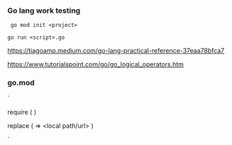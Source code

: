 
### Go lang work testing



` go mod init <project>`



` go run <script>.go `



https://tiagoamp.medium.com/go-lang-practical-reference-37eaa78bfca7



https://www.tutorialspoint.com/go/go_logical_operators.htm



### go.mod



`

  require (
    <remote url> <version>
    )

  replace (
    <remote url> => <local path/url> <version>
    )  

`

